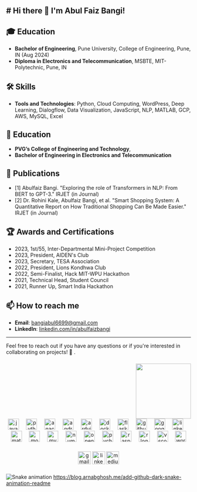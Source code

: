 <h2 align="left"># Hi there 👋 I'm Abul Faiz Bangi!

## 🎓 Education

- **Bachelor of Engineering**, Pune University, College of Engineering, Pune, IN (Aug 2024)
- **Diploma in Electronics and Telecommunication**, MSBTE, MIT-Polytechnic, Pune, IN 
## 🛠️ Skills

- **Tools and Technologies**: Python, Cloud Computing, WordPress, Deep Learning, Dialogflow, Data Visualization, JavaScript, NLP, MATLAB, GCP, AWS, MySQL, Excel

## 💼 Education

- **PVG’s College of Engineering and Technology**,
- **Bachelor of Engineering in Electronics and Telecommunication**
  
## 📝 Publications

- [1] Abulfaiz Bangi. "Exploring the role of Transformers in NLP: From BERT to GPT-3." IRJET (in Journal)
- [2] Dr. Rohini Kale, Abulfaiz Bangi, et al. "Smart Shopping System: A Quantitative Report on How Traditional Shopping Can Be Made Easier." IRJET (in Journal)

## 🏆 Awards and Certifications

- 2023, 1st/55, Inter-Departmental Mini-Project Competition
- 2023, President, AIDEN's Club
- 2023, Secretary, TESA Association
- 2022, President, Lions Kondhwa Club
- 2022, Semi-Finalist, Hack MIT-WPU Hackathon
- 2021, Technical Head, Student Council
- 2021, Runner Up, Smart India Hackathon

## 📫 How to reach me

- **Email**: [bangiabul6699@gmail.com](mailto:abulfaizbangi@email.com)
- **LinkedIn**: [linkedin.com/in/abulfaizbangi](https://linkedin.com/in/abulfaizbangi)

---

Feel free to reach out if you have any questions or if you're interested in collaborating on projects! 🚀
.</h2>

###

<img align="right" height="150" src="https://media.giphy.com/media/v1.Y2lkPTc5MGI3NjExNXJjbWwxMWJieDE1b3hsdDkzdzU4cjE3ZzJtMDFkNXJ2YTUzcGY0ZSZlcD12MV9naWZzX3NlYXJjaCZjdD1n/l3975CZuyQgoNVuOA/giphy.gif"  />

###

<br clear="both">

<div align="center">
  <img src="https://cdn.jsdelivr.net/gh/devicons/devicon/icons/javascript/javascript-original.svg" height="30" alt="javascript logo"  />
  <img width="12" />
  <img src="https://cdn.jsdelivr.net/gh/devicons/devicon/icons/python/python-original.svg" height="30" alt="python logo"  />
  <img width="12" />
  <img src="https://cdn.jsdelivr.net/gh/devicons/devicon/icons/anaconda/anaconda-original.svg" height="30" alt="anaconda logo"  />
  <img width="12" />
  <img src="https://cdn.jsdelivr.net/gh/devicons/devicon/icons/androidstudio/androidstudio-original.svg" height="30" alt="androidstudio logo"  />
  <img width="12" />
  <img src="https://cdn.jsdelivr.net/gh/devicons/devicon/icons/arduino/arduino-original.svg" height="30" alt="arduino logo"  />
  <img width="12" />
  <img src="https://cdn.jsdelivr.net/gh/devicons/devicon/icons/docker/docker-original.svg" height="30" alt="docker logo"  />
  <img width="12" />
  <img src="https://cdn.jsdelivr.net/gh/devicons/devicon/icons/flask/flask-original.svg" height="30" alt="flask logo"  />
  <img width="12" />
  <img src="https://cdn.jsdelivr.net/gh/devicons/devicon/icons/github/github-original.svg" height="30" alt="github logo"  />
  <img width="12" />
  <img src="https://cdn.jsdelivr.net/gh/devicons/devicon/icons/googlecloud/googlecloud-original.svg" height="30" alt="googlecloud logo"  />
  <img width="12" />
  <img src="https://cdn.jsdelivr.net/gh/devicons/devicon/icons/linkedin/linkedin-original.svg" height="30" alt="linkedin logo"  />
  <img width="12" />
  <img src="https://cdn.jsdelivr.net/gh/devicons/devicon/icons/matlab/matlab-original.svg" height="30" alt="matlab logo"  />
  <img width="12" />
  <img src="https://cdn.jsdelivr.net/gh/devicons/devicon/icons/moodle/moodle-original.svg" height="30" alt="moodle logo"  />
  <img width="12" />
  <img src="https://cdn.jsdelivr.net/gh/devicons/devicon/icons/mysql/mysql-original.svg" height="30" alt="mysql logo"  />
  <img width="12" />
  <img src="https://cdn.jsdelivr.net/gh/devicons/devicon/icons/numpy/numpy-original.svg" height="30" alt="numpy logo"  />
  <img width="12" />
  <img src="https://cdn.jsdelivr.net/gh/devicons/devicon/icons/opencv/opencv-original.svg" height="30" alt="opencv logo"  />
  <img width="12" />
  <img src="https://cdn.jsdelivr.net/gh/devicons/devicon/icons/pycharm/pycharm-original.svg" height="30" alt="pycharm logo"  />
  <img width="12" />
  <img src="https://cdn.jsdelivr.net/gh/devicons/devicon/icons/raspberrypi/raspberrypi-original.svg" height="30" alt="raspberrypi logo"  />
  <img width="12" />
  <img src="https://cdn.jsdelivr.net/gh/devicons/devicon/icons/r/r-original.svg" height="30" alt="r logo"  />
  <img width="12" />
  <img src="https://cdn.jsdelivr.net/gh/devicons/devicon/icons/vscode/vscode-original.svg" height="30" alt="vscode logo"  />
  <img width="12" />
  <img src="https://cdn.jsdelivr.net/gh/devicons/devicon/icons/wordpress/wordpress-original.svg" height="30" alt="wordpress logo"  />
</div>

###

<div align="center">
  <img src="https://img.shields.io/static/v1?message=Gmail&logo=gmail&label=&color=D14836&logoColor=white&labelColor=&style=for-the-badge" height="35" alt="gmail logo"  />
  <img src="https://img.shields.io/static/v1?message=LinkedIn&logo=LinkedIn&label=&color=0077B5&logoColor=white&labelColor=&style=for-the-badge" height="35" alt="linkedin logo"  />
  <img src="https://img.shields.io/static/v1?message=Medium&logo=medium&label=&color=12100E&logoColor=white&labelColor=&style=for-the-badge" height="35" alt="medium logo"  />
</div>


###

![Snake animation](https://github.com/AbulFaizBangi/AbulFaizBangi/blob/output/github-contribution-grid-snake.svg) https://blog.arnabghosh.me/add-github-dark-snake-animation-readme
